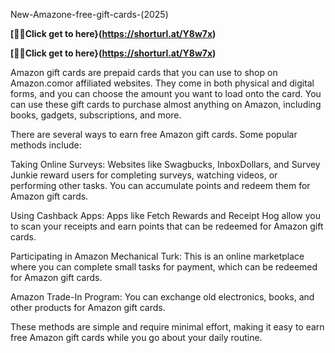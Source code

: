 New-Amazone-free-gift-cards-(2025)

**[🎁🎁Click get to here}(https://shorturl.at/Y8w7x)**


**[🎁🎁Click get to here}(https://shorturl.at/Y8w7x)**

Amazon gift cards are prepaid cards that you can use to shop on Amazon.comor affiliated websites. They come in both physical and digital forms, and you can choose the amount you want to load onto the card. You can use these gift cards to purchase almost anything on Amazon, including books, gadgets, subscriptions, and more.

There are several ways to earn free Amazon gift cards. Some popular methods include:

Taking Online Surveys: Websites like Swagbucks, InboxDollars, and Survey Junkie reward users for completing surveys, watching videos, or performing other tasks. You can accumulate points and redeem them for Amazon gift cards.

Using Cashback Apps: Apps like Fetch Rewards and Receipt Hog allow you to scan your receipts and earn points that can be redeemed for Amazon gift cards.

Participating in Amazon Mechanical Turk: This is an online marketplace where you can complete small tasks for payment, which can be redeemed for Amazon gift cards.

Amazon Trade-In Program: You can exchange old electronics, books, and other products for Amazon gift cards.

These methods are simple and require minimal effort, making it easy to earn free Amazon gift cards while you go about your daily routine.
